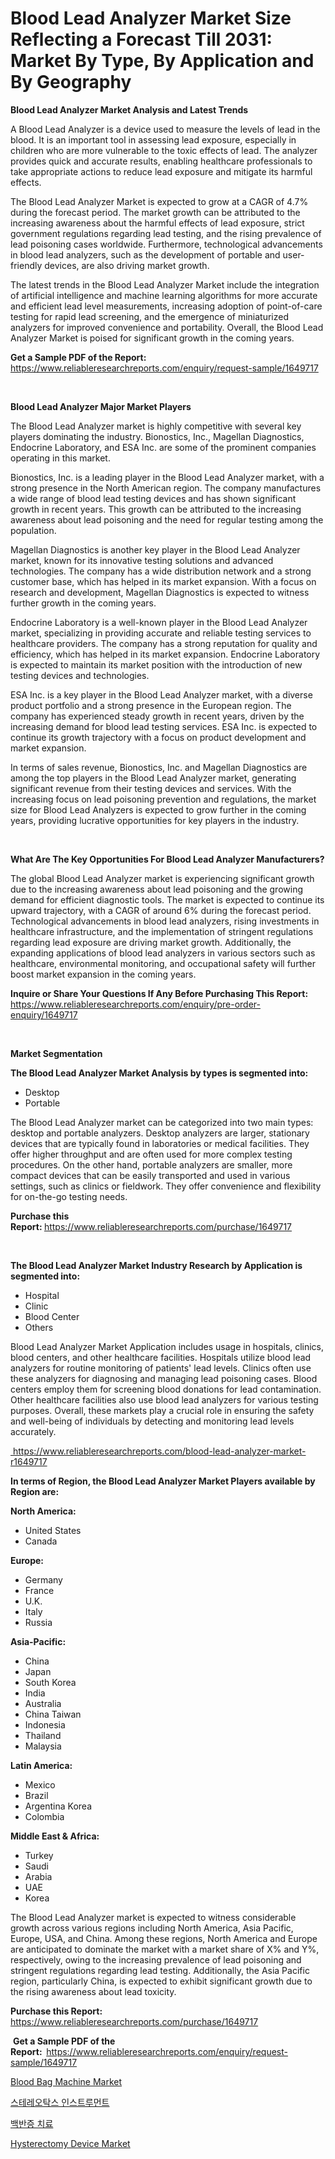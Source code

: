 <p><h1>Blood Lead Analyzer Market Size Reflecting a Forecast Till 2031: Market By Type, By Application and By Geography</h1></p><p><strong>Blood Lead Analyzer Market Analysis and Latest Trends</strong></p>
<p><p>A Blood Lead Analyzer is a device used to measure the levels of lead in the blood. It is an important tool in assessing lead exposure, especially in children who are more vulnerable to the toxic effects of lead. The analyzer provides quick and accurate results, enabling healthcare professionals to take appropriate actions to reduce lead exposure and mitigate its harmful effects.</p><p>The Blood Lead Analyzer Market is expected to grow at a CAGR of 4.7% during the forecast period. The market growth can be attributed to the increasing awareness about the harmful effects of lead exposure, strict government regulations regarding lead testing, and the rising prevalence of lead poisoning cases worldwide. Furthermore, technological advancements in blood lead analyzers, such as the development of portable and user-friendly devices, are also driving market growth.</p><p>The latest trends in the Blood Lead Analyzer Market include the integration of artificial intelligence and machine learning algorithms for more accurate and efficient lead level measurements, increasing adoption of point-of-care testing for rapid lead screening, and the emergence of miniaturized analyzers for improved convenience and portability. Overall, the Blood Lead Analyzer Market is poised for significant growth in the coming years.</p></p>
<p><strong>Get a Sample PDF of the Report:&nbsp;</strong> <a href="https://www.reliableresearchreports.com/enquiry/request-sample/1649717">https://www.reliableresearchreports.com/enquiry/request-sample/1649717</a></p>
<p>&nbsp;</p>
<p><strong>Blood Lead Analyzer Major Market Players</strong></p>
<p><p>The Blood Lead Analyzer market is highly competitive with several key players dominating the industry. Bionostics, Inc., Magellan Diagnostics, Endocrine Laboratory, and ESA Inc. are some of the prominent companies operating in this market.</p><p>Bionostics, Inc. is a leading player in the Blood Lead Analyzer market, with a strong presence in the North American region. The company manufactures a wide range of blood lead testing devices and has shown significant growth in recent years. This growth can be attributed to the increasing awareness about lead poisoning and the need for regular testing among the population.</p><p>Magellan Diagnostics is another key player in the Blood Lead Analyzer market, known for its innovative testing solutions and advanced technologies. The company has a wide distribution network and a strong customer base, which has helped in its market expansion. With a focus on research and development, Magellan Diagnostics is expected to witness further growth in the coming years.</p><p>Endocrine Laboratory is a well-known player in the Blood Lead Analyzer market, specializing in providing accurate and reliable testing services to healthcare providers. The company has a strong reputation for quality and efficiency, which has helped in its market expansion. Endocrine Laboratory is expected to maintain its market position with the introduction of new testing devices and technologies.</p><p>ESA Inc. is a key player in the Blood Lead Analyzer market, with a diverse product portfolio and a strong presence in the European region. The company has experienced steady growth in recent years, driven by the increasing demand for blood lead testing services. ESA Inc. is expected to continue its growth trajectory with a focus on product development and market expansion.</p><p>In terms of sales revenue, Bionostics, Inc. and Magellan Diagnostics are among the top players in the Blood Lead Analyzer market, generating significant revenue from their testing devices and services. With the increasing focus on lead poisoning prevention and regulations, the market size for Blood Lead Analyzers is expected to grow further in the coming years, providing lucrative opportunities for key players in the industry.</p></p>
<p>&nbsp;</p>
<p><strong>What Are The Key Opportunities For Blood Lead Analyzer Manufacturers?</strong></p>
<p><p>The global Blood Lead Analyzer market is experiencing significant growth due to the increasing awareness about lead poisoning and the growing demand for efficient diagnostic tools. The market is expected to continue its upward trajectory, with a CAGR of around 6% during the forecast period. Technological advancements in blood lead analyzers, rising investments in healthcare infrastructure, and the implementation of stringent regulations regarding lead exposure are driving market growth. Additionally, the expanding applications of blood lead analyzers in various sectors such as healthcare, environmental monitoring, and occupational safety will further boost market expansion in the coming years.</p></p>
<p><strong>Inquire or Share Your Questions If Any Before Purchasing This Report:</strong> <a href="https://www.reliableresearchreports.com/enquiry/pre-order-enquiry/1649717">https://www.reliableresearchreports.com/enquiry/pre-order-enquiry/1649717</a></p>
<p>&nbsp;</p>
<p><strong>Market Segmentation</strong></p>
<p><strong>The Blood Lead Analyzer Market Analysis by types is segmented into:</strong></p>
<p><ul><li>Desktop</li><li>Portable</li></ul></p>
<p><p>The Blood Lead Analyzer market can be categorized into two main types: desktop and portable analyzers. Desktop analyzers are larger, stationary devices that are typically found in laboratories or medical facilities. They offer higher throughput and are often used for more complex testing procedures. On the other hand, portable analyzers are smaller, more compact devices that can be easily transported and used in various settings, such as clinics or fieldwork. They offer convenience and flexibility for on-the-go testing needs.</p></p>
<p><strong>Purchase this Report:&nbsp;</strong><a href="https://www.reliableresearchreports.com/purchase/1649717">https://www.reliableresearchreports.com/purchase/1649717</a></p>
<p>&nbsp;</p>
<p><strong>The Blood Lead Analyzer Market Industry Research by Application is segmented into:</strong></p>
<p><ul><li>Hospital</li><li>Clinic</li><li>Blood Center</li><li>Others</li></ul></p>
<p><p>Blood Lead Analyzer Market Application includes usage in hospitals, clinics, blood centers, and other healthcare facilities. Hospitals utilize blood lead analyzers for routine monitoring of patients' lead levels. Clinics often use these analyzers for diagnosing and managing lead poisoning cases. Blood centers employ them for screening blood donations for lead contamination. Other healthcare facilities also use blood lead analyzers for various testing purposes. Overall, these markets play a crucial role in ensuring the safety and well-being of individuals by detecting and monitoring lead levels accurately.</p></p>
<p><a href="https://www.reliableresearchreports.com/blood-lead-analyzer-market-r1649717">&nbsp;https://www.reliableresearchreports.com/blood-lead-analyzer-market-r1649717</a></p>
<p><strong>In terms of Region, the Blood Lead Analyzer Market Players available by Region are:</strong></p>
<p>
    <p> <strong> North America: </strong>
        <ul>
            <li>United States</li>
            <li>Canada</li>
        </ul>
        </p> 
    <p> <strong> Europe: </strong>
        <ul>
            <li>Germany</li>
            <li>France</li>
            <li>U.K.</li>
            <li>Italy</li>
            <li>Russia</li>
        </ul>
        </p> 
    <p> <strong> Asia-Pacific: </strong>
        <ul>
            <li>China</li>
            <li>Japan</li>
            <li>South Korea</li>
            <li>India</li>
            <li>Australia</li>
            <li>China Taiwan</li>
            <li>Indonesia</li>
            <li>Thailand</li>
            <li>Malaysia</li>
        </ul>
        </p> 
    <p> <strong> Latin America: </strong>
        <ul>
            <li>Mexico</li>
            <li>Brazil</li>
            <li>Argentina Korea</li>
            <li>Colombia</li>
        </ul>
        </p> 
    <p> <strong> Middle East & Africa: </strong>
        <ul>
            <li>Turkey</li>
            <li>Saudi</li>
            <li>Arabia</li>
            <li>UAE</li>
            <li>Korea</li>
        </ul>
    </p>
    </p>
<p><p>The Blood Lead Analyzer market is expected to witness considerable growth across various regions including North America, Asia Pacific, Europe, USA, and China. Among these regions, North America and Europe are anticipated to dominate the market with a market share of X% and Y%, respectively, owing to the increasing prevalence of lead poisoning and stringent regulations regarding lead testing. Additionally, the Asia Pacific region, particularly China, is expected to exhibit significant growth due to the rising awareness about lead toxicity.</p></p>
<p><strong>Purchase this Report: </strong><a href="https://www.reliableresearchreports.com/purchase/1649717">https://www.reliableresearchreports.com/purchase/1649717</a></p>
<p>&nbsp;<strong>Get a Sample PDF of the Report:&nbsp;&nbsp;</strong><a href="https://www.reliableresearchreports.com/enquiry/request-sample/1649717">https://www.reliableresearchreports.com/enquiry/request-sample/1649717</a></p>
<p><strong></strong></p>
<p><p><a href="https://github.com/Alonsoolds3wq1d81czn8rbol/Market-Research-Report-List-2/blob/main/blood-bag-machine-market.md">Blood Bag Machine Market</a></p><p><a href="https://github.com/chupp85/Market-Research-Report-List-1/blob/main/975853443995.md">스테레오탁스 인스트루먼트</a></p><p><a href="https://github.com/sougarounis/Market-Research-Report-List-3/blob/main/472554843996.md">백반증 치료</a></p><p><a href="https://github.com/yemakinde/Market-Research-Report-List-2/blob/main/hysterectomy-device-market.md">Hysterectomy Device Market</a></p></p>